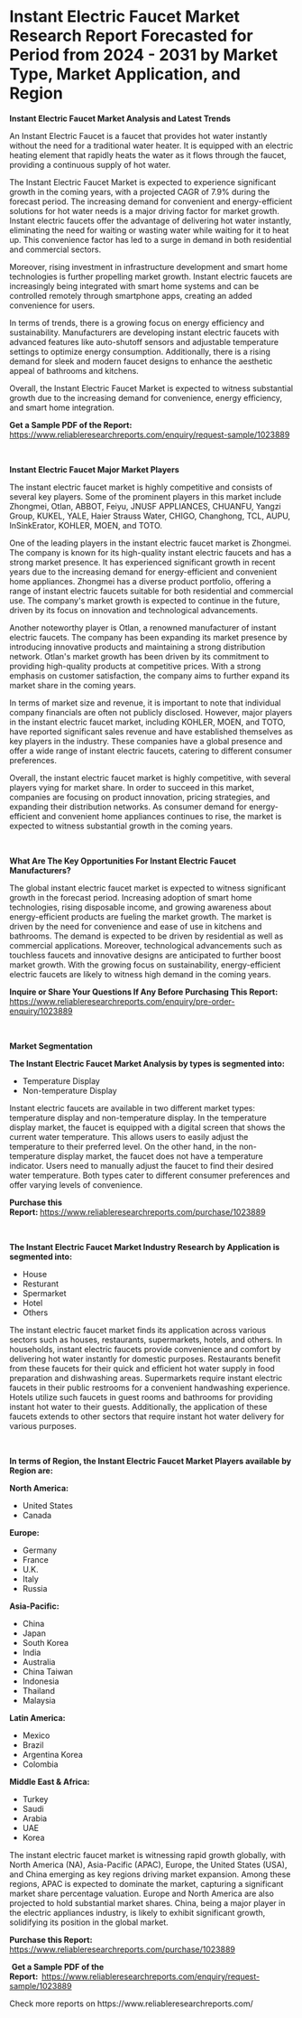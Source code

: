 <p><h1>Instant Electric Faucet Market Research Report Forecasted for Period from 2024 -  2031 by Market Type, Market Application, and Region</h1></p><p><strong>Instant Electric Faucet Market Analysis and Latest Trends</strong></p>
<p><p>An Instant Electric Faucet is a faucet that provides hot water instantly without the need for a traditional water heater. It is equipped with an electric heating element that rapidly heats the water as it flows through the faucet, providing a continuous supply of hot water.</p><p>The Instant Electric Faucet Market is expected to experience significant growth in the coming years, with a projected CAGR of 7.9% during the forecast period. The increasing demand for convenient and energy-efficient solutions for hot water needs is a major driving factor for market growth. Instant electric faucets offer the advantage of delivering hot water instantly, eliminating the need for waiting or wasting water while waiting for it to heat up. This convenience factor has led to a surge in demand in both residential and commercial sectors.</p><p>Moreover, rising investment in infrastructure development and smart home technologies is further propelling market growth. Instant electric faucets are increasingly being integrated with smart home systems and can be controlled remotely through smartphone apps, creating an added convenience for users.</p><p>In terms of trends, there is a growing focus on energy efficiency and sustainability. Manufacturers are developing instant electric faucets with advanced features like auto-shutoff sensors and adjustable temperature settings to optimize energy consumption. Additionally, there is a rising demand for sleek and modern faucet designs to enhance the aesthetic appeal of bathrooms and kitchens.</p><p>Overall, the Instant Electric Faucet Market is expected to witness substantial growth due to the increasing demand for convenience, energy efficiency, and smart home integration.</p></p>
<p><strong>Get a Sample PDF of the Report:&nbsp;</strong> <a href="https://www.reliableresearchreports.com/enquiry/request-sample/1023889">https://www.reliableresearchreports.com/enquiry/request-sample/1023889</a></p>
<p>&nbsp;</p>
<p><strong>Instant Electric Faucet Major Market Players</strong></p>
<p><p>The instant electric faucet market is highly competitive and consists of several key players. Some of the prominent players in this market include Zhongmei, Otlan, ABBOT, Feiyu, JNUSF APPLIANCES, CHUANFU, Yangzi Group, KUKEL, YALE, Haier Strauss Water, CHIGO, Changhong, TCL, AUPU, InSinkErator, KOHLER, MOEN, and TOTO.</p><p>One of the leading players in the instant electric faucet market is Zhongmei. The company is known for its high-quality instant electric faucets and has a strong market presence. It has experienced significant growth in recent years due to the increasing demand for energy-efficient and convenient home appliances. Zhongmei has a diverse product portfolio, offering a range of instant electric faucets suitable for both residential and commercial use. The company's market growth is expected to continue in the future, driven by its focus on innovation and technological advancements.</p><p>Another noteworthy player is Otlan, a renowned manufacturer of instant electric faucets. The company has been expanding its market presence by introducing innovative products and maintaining a strong distribution network. Otlan's market growth has been driven by its commitment to providing high-quality products at competitive prices. With a strong emphasis on customer satisfaction, the company aims to further expand its market share in the coming years.</p><p>In terms of market size and revenue, it is important to note that individual company financials are often not publicly disclosed. However, major players in the instant electric faucet market, including KOHLER, MOEN, and TOTO, have reported significant sales revenue and have established themselves as key players in the industry. These companies have a global presence and offer a wide range of instant electric faucets, catering to different consumer preferences.</p><p>Overall, the instant electric faucet market is highly competitive, with several players vying for market share. In order to succeed in this market, companies are focusing on product innovation, pricing strategies, and expanding their distribution networks. As consumer demand for energy-efficient and convenient home appliances continues to rise, the market is expected to witness substantial growth in the coming years.</p></p>
<p>&nbsp;</p>
<p><strong>What Are The Key Opportunities For Instant Electric Faucet Manufacturers?</strong></p>
<p><p>The global instant electric faucet market is expected to witness significant growth in the forecast period. Increasing adoption of smart home technologies, rising disposable income, and growing awareness about energy-efficient products are fueling the market growth. The market is driven by the need for convenience and ease of use in kitchens and bathrooms. The demand is expected to be driven by residential as well as commercial applications. Moreover, technological advancements such as touchless faucets and innovative designs are anticipated to further boost market growth. With the growing focus on sustainability, energy-efficient electric faucets are likely to witness high demand in the coming years.</p></p>
<p><strong>Inquire or Share Your Questions If Any Before Purchasing This Report:</strong> <a href="https://www.reliableresearchreports.com/enquiry/pre-order-enquiry/1023889">https://www.reliableresearchreports.com/enquiry/pre-order-enquiry/1023889</a></p>
<p>&nbsp;</p>
<p><strong>Market Segmentation</strong></p>
<p><strong>The Instant Electric Faucet Market Analysis by types is segmented into:</strong></p>
<p><ul><li>Temperature Display</li><li>Non-temperature Display</li></ul></p>
<p><p>Instant electric faucets are available in two different market types: temperature display and non-temperature display. In the temperature display market, the faucet is equipped with a digital screen that shows the current water temperature. This allows users to easily adjust the temperature to their preferred level. On the other hand, in the non-temperature display market, the faucet does not have a temperature indicator. Users need to manually adjust the faucet to find their desired water temperature. Both types cater to different consumer preferences and offer varying levels of convenience.</p></p>
<p><strong>Purchase this Report:&nbsp;</strong><a href="https://www.reliableresearchreports.com/purchase/1023889">https://www.reliableresearchreports.com/purchase/1023889</a></p>
<p>&nbsp;</p>
<p><strong>The Instant Electric Faucet Market Industry Research by Application is segmented into:</strong></p>
<p><ul><li>House</li><li>Resturant</li><li>Spermarket</li><li>Hotel</li><li>Others</li></ul></p>
<p><p>The instant electric faucet market finds its application across various sectors such as houses, restaurants, supermarkets, hotels, and others. In households, instant electric faucets provide convenience and comfort by delivering hot water instantly for domestic purposes. Restaurants benefit from these faucets for their quick and efficient hot water supply in food preparation and dishwashing areas. Supermarkets require instant electric faucets in their public restrooms for a convenient handwashing experience. Hotels utilize such faucets in guest rooms and bathrooms for providing instant hot water to their guests. Additionally, the application of these faucets extends to other sectors that require instant hot water delivery for various purposes.</p></p>
<p>&nbsp;</p>
<p><strong>In terms of Region, the Instant Electric Faucet Market Players available by Region are:</strong></p>
<p>
    <p> <strong> North America: </strong>
        <ul>
            <li>United States</li>
            <li>Canada</li>
        </ul>
        </p> 
    <p> <strong> Europe: </strong>
        <ul>
            <li>Germany</li>
            <li>France</li>
            <li>U.K.</li>
            <li>Italy</li>
            <li>Russia</li>
        </ul>
        </p> 
    <p> <strong> Asia-Pacific: </strong>
        <ul>
            <li>China</li>
            <li>Japan</li>
            <li>South Korea</li>
            <li>India</li>
            <li>Australia</li>
            <li>China Taiwan</li>
            <li>Indonesia</li>
            <li>Thailand</li>
            <li>Malaysia</li>
        </ul>
        </p> 
    <p> <strong> Latin America: </strong>
        <ul>
            <li>Mexico</li>
            <li>Brazil</li>
            <li>Argentina Korea</li>
            <li>Colombia</li>
        </ul>
        </p> 
    <p> <strong> Middle East & Africa: </strong>
        <ul>
            <li>Turkey</li>
            <li>Saudi</li>
            <li>Arabia</li>
            <li>UAE</li>
            <li>Korea</li>
        </ul>
    </p>
    </p>
<p><p>The instant electric faucet market is witnessing rapid growth globally, with North America (NA), Asia-Pacific (APAC), Europe, the United States (USA), and China emerging as key regions driving market expansion. Among these regions, APAC is expected to dominate the market, capturing a significant market share percentage valuation. Europe and North America are also projected to hold substantial market shares. China, being a major player in the electric appliances industry, is likely to exhibit significant growth, solidifying its position in the global market.</p></p>
<p><strong>Purchase this Report: </strong><a href="https://www.reliableresearchreports.com/purchase/1023889">https://www.reliableresearchreports.com/purchase/1023889</a></p>
<p>&nbsp;<strong>Get a Sample PDF of the Report:&nbsp;&nbsp;</strong><a href="https://www.reliableresearchreports.com/enquiry/request-sample/1023889">https://www.reliableresearchreports.com/enquiry/request-sample/1023889</a></p>
<p><strong></strong></p>
<p>Check more reports on https://www.reliableresearchreports.com/</p>